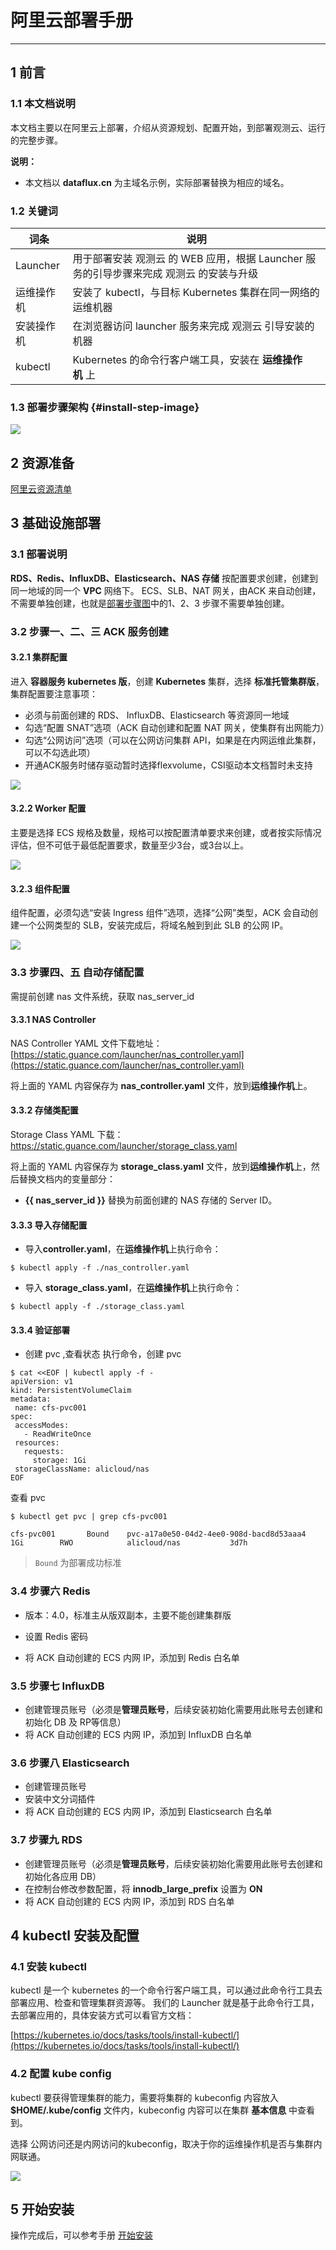 # 阿里云部署手册
---

## 1 前言
### 1.1 本文档说明
本文档主要以在阿里云上部署，介绍从资源规划、配置开始，到部署观测云、运行的完整步骤。

**说明：**

- 本文档以 **dataflux.cn** 为主域名示例，实际部署替换为相应的域名。

### 1.2 关键词

| **词条** | **说明** |
| --- | --- |
| Launcher | 用于部署安装 观测云 的 WEB 应用，根据 Launcher 服务的引导步骤来完成 观测云 的安装与升级 |
| 运维操作机 | 安装了 kubectl，与目标 Kubernetes 集群在同一网络的运维机器 |
| 安装操作机 | 在浏览器访问 launcher 服务来完成 观测云 引导安装的机器 |
| kubectl | Kubernetes 的命令行客户端工具，安装在 **运维操作机** 上 |


### 1.3 部署步骤架构 {#install-step-image}
![](img/23.install-step.png)
## 2 资源准备
[阿里云资源清单](cloud-required.md#list)



## 3 基础设施部署

### 3.1 部署说明

**RDS、Redis、InfluxDB、Elasticsearch、NAS 存储** 按配置要求创建，创建到同一地域的同一个 **VPC** 网络下。
ECS、SLB、NAT 网关，由ACK 来自动创建，不需要单独创建，也就是[部署步骤图](#install-step-image)中的1、2、3 步骤不需要单独创建。

### 3.2 步骤一、二、三  ACK 服务创建

#### 3.2.1 集群配置

进入 **容器服务 kubernetes 版**，创建 **Kubernetes** 集群，选择 **标准托管集群版**，集群配置要注意事项：

- 必须与前面创建的 RDS、 InfluxDB、Elasticsearch 等资源同一地域
- 勾选“配置 SNAT”选项（ACK 自动创建和配置 NAT 网关，使集群有出网能力）
- 勾选“公网访问”选项（可以在公网访问集群 API，如果是在内网运维此集群，可以不勾选此项）
- 开通ACK服务时储存驱动暂时选择flexvolume，CSI驱动本文档暂时未支持

![](img/7.deployment_2.png)

#### 3.2.2 Worker 配置

主要是选择 ECS 规格及数量，规格可以按配置清单要求来创建，或者按实际情况评估，但不可低于最低配置要求，数量至少3台，或3台以上。

![](img/7.deployment_3.png)

#### 3.2.3 组件配置

组件配置，必须勾选“安装 Ingress 组件”选项，选择“公网”类型，ACK 会自动创建一个公网类型的 SLB，安装完成后，将域名触到到此 SLB 的公网 IP。

![](img/7.deployment_4.png)

### 3.3 步骤四、五 自动存储配置

需提前创建 nas 文件系统，获取 nas_server_id

#### 3.3.1 NAS Controller

NAS Controller YAML 文件下载地址：
[https://static.guance.com/launcher/nas_controller.yaml](https://static.guance.com/launcher/nas_controller.yaml)

将上面的 YAML 内容保存为 **nas_controller.yaml** 文件，放到**运维操作机**上。

#### 3.3.2 存储类配置

Storage Class YAML 下载：
 https://static.guance.com/launcher/storage_class.yaml

将上面的 YAML 内容保存为 **storage_class.yaml** 文件，放到**运维操作机**上，然后替换文档内的变量部分：

- **{{ nas_server_id }}** 替换为前面创建的 NAS 存储的 Server ID。

#### 3.3.3 导入存储配置

- 导入**controller.yaml**，在**运维操作机**上执行命令： 

```shell
$ kubectl apply -f ./nas_controller.yaml
```

- 导入 **storage_class.yaml**，在**运维操作机**上执行命令：  

```shell
$ kubectl apply -f ./storage_class.yaml
```

#### 3.3.4 验证部署


- 创建 pvc ,查看状态
  执行命令，创建 pvc

```shell
$ cat <<EOF | kubectl apply -f -
apiVersion: v1
kind: PersistentVolumeClaim
metadata:
 name: cfs-pvc001
spec:
 accessModes:
   - ReadWriteOnce
 resources:
   requests:
     storage: 1Gi
 storageClassName: alicloud/nas
EOF
```

查看 pvc

```shell
$ kubectl get pvc | grep cfs-pvc001

cfs-pvc001       Bound    pvc-a17a0e50-04d2-4ee0-908d-bacd8d53aaa4   1Gi        RWO            alicloud/nas           3d7h
```

>`Bound` 为部署成功标准

### 3.4 步骤六 Redis

- 版本：4.0，标准主从版双副本，主要不能创建集群版

- 设置 Redis 密码
- 将 ACK 自动创建的 ECS 内网 IP，添加到 Redis 白名单

### 3.5 步骤七 InfluxDB

- 创建管理员账号（必须是**管理员账号**，后续安装初始化需要用此账号去创建和初始化 DB 及 RP等信息）
- 将 ACK 自动创建的 ECS 内网 IP，添加到 InfluxDB 白名单

### 3.6 步骤八 Elasticsearch

- 创建管理员账号
- 安装中文分词插件
- 将 ACK 自动创建的 ECS 内网 IP，添加到 Elasticsearch 白名单

### 3.7 步骤九 RDS

- 创建管理员账号（必须是**管理员账号**，后续安装初始化需要用此账号去创建和初始化各应用 DB）
- 在控制台修改参数配置，将 **innodb_large_prefix** 设置为 **ON**
- 将 ACK 自动创建的 ECS 内网 IP，添加到 RDS 白名单

## 4 kubectl 安装及配置
### 4.1 安装 kubectl
kubectl 是一个 kubernetes 的一个命令行客户端工具，可以通过此命令行工具去部署应用、检查和管理集群资源等。
我们的 Launcher 就是基于此命令行工具，去部署应用的，具体安装方式可以看官方文档：

[https://kubernetes.io/docs/tasks/tools/install-kubectl/](https://kubernetes.io/docs/tasks/tools/install-kubectl/)

### 4.2 配置 kube config
kubectl 要获得管理集群的能力，需要将集群的 kubeconfig 内容放入 **$HOME/.kube/config** 文件内，kubeconfig 内容可以在集群 **基本信息** 中查看到。

选择 公网访问还是内网访问的kubeconfig，取决于你的运维操作机是否与集群内网联通。

![](img/7.deployment_5.png)



## 5 开始安装

操作完成后，可以参考手册 [开始安装](launcher-install.md)

